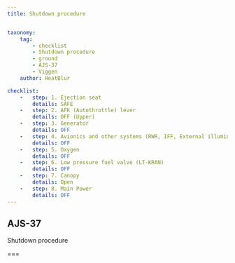 ```yaml
---
title: Shutdown procedure 


taxonomy:
    tag:
        - checklist
        - Shutdown procedure 
        - ground
        - AJS-37
        - Viggen
    author: HeatBlur

checklist:
    -   step: 1. Ejection seat  
        details: SAFE
    -   step: 2. AFK (Autothrottle) lever 
        details: OFF (Upper) 
    -   step: 3. Generator 
        details: OFF 
    -   step: 4. Avionics and other systems (RWR, IFF, External illumination, etc.) 
        details: OFF 
    -   step: 5. Oxygen 
        details: OFF 
    -   step: 6. Low pressure fuel valve (LT-KRAN) 
        details: OFF 
    -   step: 7. Canopy 
        details: Open 
    -   step: 8. Main Power 
        details: OFF
---
```


## AJS-37 
Shutdown procedure 

===

